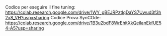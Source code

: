Codice per eseguire il fine tuning: https://colab.research.google.com/drive/1WY_gBEJRPztlqDaYS7Uwud3f3h2x8_VH?usp=sharing
Codice Prova SynCOde: https://colab.research.google.com/drive/1B3u2bdF8WrEhitXkQeilanEkfUE54-A5?usp=sharing
